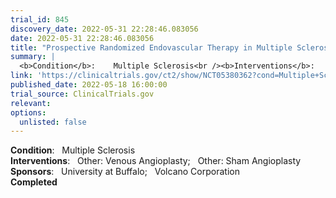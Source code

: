 ```yaml
---
trial_id: 845
discovery_date: 2022-05-31 22:28:46.083056
date: 2022-05-31 22:28:46.083056
title: "Prospective Randomized Endovascular Therapy in Multiple Sclerosis"
summary: |
  <b>Condition</b>:    Multiple Sclerosis<br /><b>Interventions</b>:    Other: Venous Angioplasty;   Other: Sham Angioplasty<br /><b>Sponsors</b>:    University at Buffalo;   Volcano Corporation<br /><b>Completed</b>
link: 'https://clinicaltrials.gov/ct2/show/NCT05380362?cond=Multiple+Sclerosis&sfpd_d=14&sel_rss=new14'
published_date: 2022-05-18 16:00:00
trial_source: ClinicalTrials.gov
relevant: 
options:
  unlisted: false
---
```

<b>Condition</b>:    Multiple Sclerosis<br /><b>Interventions</b>:    Other: Venous Angioplasty;   Other: Sham Angioplasty<br /><b>Sponsors</b>:    University at Buffalo;   Volcano Corporation<br /><b>Completed</b>